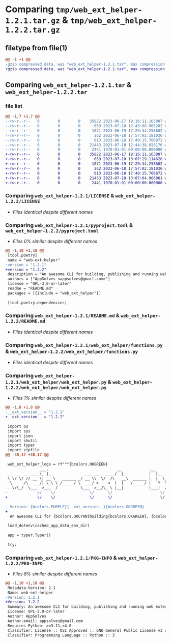 # Comparing `tmp/web_ext_helper-1.2.1.tar.gz` & `tmp/web_ext_helper-1.2.2.tar.gz`

## filetype from file(1)

```diff
@@ -1 +1 @@
-gzip compressed data, was "web_ext_helper-1.2.1.tar", max compression
+gzip compressed data, was "web_ext_helper-1.2.2.tar", max compression
```

## Comparing `web_ext_helper-1.2.1.tar` & `web_ext_helper-1.2.2.tar`

### file list

```diff
@@ -1,7 +1,7 @@
--rw-r--r--   0        0        0    35822 2023-06-17 19:16:11.163007 web_ext_helper-1.2.1/LICENSE
--rw-r--r--   0        0        0      659 2023-07-10 12:43:08.965202 web_ext_helper-1.2.1/pyproject.toml
--rw-r--r--   0        0        0     1871 2023-06-19 17:29:34.258602 web_ext_helper-1.2.1/README.md
--rw-r--r--   0        0        0      262 2023-06-18 17:57:02.181036 web_ext_helper-1.2.1/web_ext_helper/classes.py
--rw-r--r--   0        0        0      613 2023-06-18 17:49:15.766872 web_ext_helper-1.2.1/web_ext_helper/functions.py
--rw-r--r--   0        0        0    21443 2023-07-10 12:44:38.926176 web_ext_helper-1.2.1/web_ext_helper/web_ext_helper.py
--rw-r--r--   0        0        0     2441 1970-01-01 00:00:00.000000 web_ext_helper-1.2.1/PKG-INFO
+-rw-r--r--   0        0        0    35822 2023-06-17 19:16:11.163007 web_ext_helper-1.2.2/LICENSE
+-rw-r--r--   0        0        0      659 2023-07-10 13:07:29.114628 web_ext_helper-1.2.2/pyproject.toml
+-rw-r--r--   0        0        0     1871 2023-06-19 17:29:34.258602 web_ext_helper-1.2.2/README.md
+-rw-r--r--   0        0        0      262 2023-06-18 17:57:02.181036 web_ext_helper-1.2.2/web_ext_helper/classes.py
+-rw-r--r--   0        0        0      613 2023-06-18 17:49:15.766872 web_ext_helper-1.2.2/web_ext_helper/functions.py
+-rw-r--r--   0        0        0    21453 2023-07-10 13:07:04.966061 web_ext_helper-1.2.2/web_ext_helper/web_ext_helper.py
+-rw-r--r--   0        0        0     2441 1970-01-01 00:00:00.000000 web_ext_helper-1.2.2/PKG-INFO
```

### Comparing `web_ext_helper-1.2.1/LICENSE` & `web_ext_helper-1.2.2/LICENSE`

 * *Files identical despite different names*

### Comparing `web_ext_helper-1.2.1/pyproject.toml` & `web_ext_helper-1.2.2/pyproject.toml`

 * *Files 0% similar despite different names*

```diff
@@ -1,10 +1,10 @@
 [tool.poetry]
 name = "web-ext-helper"
-version = "1.2.1"
+version = "1.2.2"
 description = "An awesome CLI for building, publishing and running web extensions."
 authors = ["AppSolves <appsolves@gmail.com>"]
 license = "GPL-3.0-or-later"
 readme = "README.md"
 packages = [{include = "web_ext_helper"}]
 
 [tool.poetry.dependencies]
```

### Comparing `web_ext_helper-1.2.1/README.md` & `web_ext_helper-1.2.2/README.md`

 * *Files identical despite different names*

### Comparing `web_ext_helper-1.2.1/web_ext_helper/functions.py` & `web_ext_helper-1.2.2/web_ext_helper/functions.py`

 * *Files identical despite different names*

### Comparing `web_ext_helper-1.2.1/web_ext_helper/web_ext_helper.py` & `web_ext_helper-1.2.2/web_ext_helper/web_ext_helper.py`

 * *Files 1% similar despite different names*

```diff
@@ -1,8 +1,8 @@
-__ext_version__ = "1.2.1"
+__ext_version__ = "1.2.2"
 
 import os
 import sys
 import json
 import shutil
 import typer
 import zipfile
@@ -30,17 +30,17 @@
 
 web_ext_helper_logo = rf"""{bcolors.OKGREEN}
               ___.                              __            .__           .__                       
 __  _  __ ____\_ |__             ____ ___  ____/  |_          |  |__   ____ |  | ______   ___________ 
 \ \/ \/ // __ \| __ \   ______ _/ __ \\  \/  /\   __\  ______ |  |  \_/ __ \|  | \____ \_/ __ \_  __ \
  \     /\  ___/| \_\ \ /_____/ \  ___/ >    <  |  |   /_____/ |   Y  \  ___/|  |_|  |_> >  ___/|  | \/
   \/\_/  \___  >___  /          \___  >__/\_ \ |__|           |___|  /\___  >____/   __/ \___  >__|   
-             \/    \/               \/      \/                     \/     \/     |__|        \/       
+             \/    \/               \/      \/                     \/     \/     |__|        \/             {bcolors.PURPLE}v{__ext_version__}{bcolors.OKGREEN}
 
- Version: {bcolors.PURPLE}{__ext_version__}{bcolors.OKGREEN}
+             
  An awesome CLI for {bcolors.OKCYAN}building{bcolors.OKGREEN}, {bcolors.OKCYAN}publishing {bcolors.OKGREEN}and {bcolors.OKCYAN}running {bcolors.PURPLE}web extensions.{bcolors.ENDC}"""
 
 load_dotenv(cached_app_data_env_dir)
 
 app = typer.Typer()
 
 try:
```

### Comparing `web_ext_helper-1.2.1/PKG-INFO` & `web_ext_helper-1.2.2/PKG-INFO`

 * *Files 8% similar despite different names*

```diff
@@ -1,10 +1,10 @@
 Metadata-Version: 2.1
 Name: web-ext-helper
-Version: 1.2.1
+Version: 1.2.2
 Summary: An awesome CLI for building, publishing and running web extensions.
 License: GPL-3.0-or-later
 Author: AppSolves
 Author-email: appsolves@gmail.com
 Requires-Python: >=3.11,<4.0
 Classifier: License :: OSI Approved :: GNU General Public License v3 or later (GPLv3+)
 Classifier: Programming Language :: Python :: 3
```

